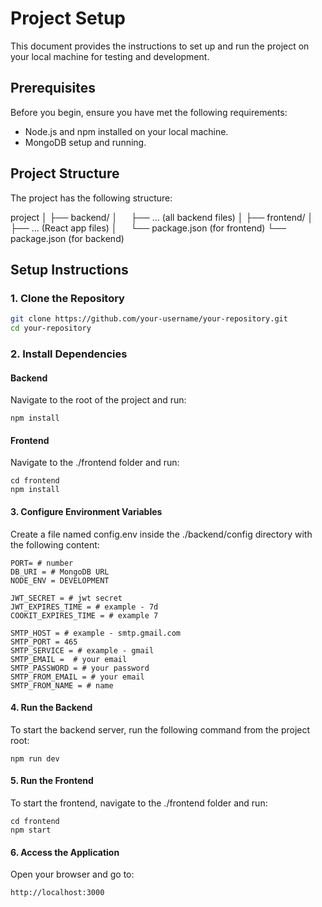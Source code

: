 # Project Setup

This document provides the instructions to set up and run the project on your local machine for testing and development.

## Prerequisites

Before you begin, ensure you have met the following requirements:

- Node.js and npm installed on your local machine.
- MongoDB setup and running.

## Project Structure

The project has the following structure:

project │
    ├── backend/ │ 
        &emsp; ├── ... (all backend files) │ 
    ├── frontend/ │ 
        &emsp; ├── ... (React app files) │ 
        &emsp;   └── package.json (for frontend) 
    └── package.json (for backend)


## Setup Instructions

### 1. Clone the Repository

```bash
git clone https://github.com/your-username/your-repository.git
cd your-repository
```

### 2. Install Dependencies
#### Backend
Navigate to the root of the project and run:
```
npm install
```

#### Frontend
Navigate to the ./frontend folder and run:
```
cd frontend
npm install
```

#### 3. Configure Environment Variables
Create a file named config.env inside the ./backend/config directory with the following content:

```
PORT= # number
DB_URI = # MongoDB URL
NODE_ENV = DEVELOPMENT

JWT_SECRET = # jwt secret
JWT_EXPIRES_TIME = # example - 7d
COOKIT_EXPIRES_TIME = # example 7

SMTP_HOST = # example - smtp.gmail.com
SMTP_PORT = 465
SMTP_SERVICE = # example - gmail
SMTP_EMAIL =  # your email
SMTP_PASSWORD = # your password
SMTP_FROM_EMAIL = # your email
SMTP_FROM_NAME = # name
```

#### 4. Run the Backend
To start the backend server, run the following command from the project root:
```
npm run dev
```
#### 5. Run the Frontend
To start the frontend, navigate to the ./frontend folder and run:
```
cd frontend
npm start
```
#### 6. Access the Application
Open your browser and go to:
```
http://localhost:3000
```
